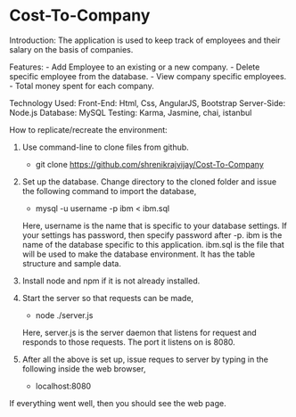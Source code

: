 # Cost-To-Company
Introduction:
	The application is used to keep track of employees and their salary on the basis of companies.
	
Features:
	- Add Employee to an existing or a new company.
	- Delete specific employee from the database.
	- View company specific employees.
	- Total money spent for each company.

Technology Used:
	Front-End: Html, Css, AngularJS, Bootstrap
	Server-Side: Node.js
	Database: MySQL
	Testing: Karma, Jasmine, chai, istanbul 

How to replicate/recreate the environment:
1. Use command-line to clone files from github.
	- git clone https://github.com/shrenikrajvijay/Cost-To-Company

2. Set up the database. Change directory to the cloned folder and issue the following command to import the database,
	- mysql -u username -p ibm < ibm.sql
	
	Here, username is the name that is specific to your database settings. If your settings has password, then specify password after -p. ibm is the name of the database specific to this application. ibm.sql is the file that will be used to make the database environment. It has the table structure and sample data.

3. Install node and npm if it is not already installed.

4. Start the server so that requests can be made,
	- node ./server.js
	
	Here, server.js is the server daemon that listens for request and responds to those requests. The port it listens on is 8080.

5. After all the above is set up, issue reques to server by typing in the following inside the web browser,
	- localhost:8080

If everything went well, then you should see the web page.
